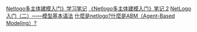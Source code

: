 [Netlogo多主体建模入门》学习笔记](https://blog.csdn.net/m0_52724589/article/details/122609672)
[《Netlogo多主体建模入门》笔记 2](https://blog.csdn.net/qianzuo5719/article/details/104139624?spm=1001.2014.3001.5502)
[NetLogo入门（二）——模型基本语法](https://blog.csdn.net/Robby_Wu/article/details/123442580?spm=1001.2101.3001.6650.7&utm_medium=distribute.pc_relevant.none-task-blog-2%7Edefault%7EBlogCommendFromBaidu%7ERate-7-123442580-blog-123440877.235%5Ev38%5Epc_relevant_default_base&depth_1-utm_source=distribute.pc_relevant.none-task-blog-2%7Edefault%7EBlogCommendFromBaidu%7ERate-7-123442580-blog-123440877.235%5Ev38%5Epc_relevant_default_base&utm_relevant_index=14)
[什麼是netlogo?什麼是ABM（Agent-Based Modeling）?](https://www.togetherhoo.com/how-to/netlogo/3374/)
